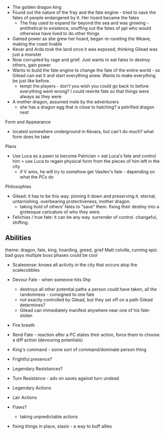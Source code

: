
- The golden dragon king
- Found out the nature of the fray and the fate engine - tried to save the fates of people endangered by it. Her hoard became the fates
	- The fray used to expand far beyond the sea and was growing - antithetical to existence, snuffing out the fates of ppl who would otherwise have lived to do other things
- Gained power as she grew her hoard, began re-raveling the Weave, making the coast livable
- Kevar and Arda took the land once it was exposed, thinking Gilead was just a monster
- Now corrupted by rage and grief. Just wants to eat fates to destroy others, gain power
- Wants to build the fate engine to change the fate of the entire world - so Gilead can eat it and start everything anew. Wants to make everything be just like before. 
	- tempt the players - don't you wish you could go back to before everything went wrong? I could rewrite fate so that things were always as they were
- A mother dragon, assumed male by the adventurers
	- she has a dragon egg that is close to hatching? a petrified dragon nest

Form and Appearance
- located somewhere underground in Kevara, but can't do much? what form does he take

Plans
- Use Luca as a pawn to become Patrician > eat Luca's fate and control him > use Luca to regain physical form from the pieces of him left in the city
	- if V wins, he will try to somehow get Vasilev's fate - depending on what the PCs do

Philosophies
- Gilead: it has to be this way. pinning it down and preserving it. eternal, untarnishing. overbearing protectiveness, mother dragon.
	- taking hold of others' fates to "save" them. fixing their destiny into a grotesque caricature of who they were. 
- Felichias / true fate: it can be any way. surrender of control. changeful, shifting. 


## Abilities
theme: dragon, fate, king, hoarding, greed, grief
Matt colville, running epic bad guys
multiple boss phases could be cool
- Scalesense: knows all activity in the city that occurs atop the scalecobbles
- Devour Fate - when someone hits 0hp
	- destroys all other potential paths a person could have taken, all the randomness - consigned to one fate
	- not exactly controlled by Gilead, but they set off on a path Gilead determines?
	- Gilead can immediately manifest anywhere near one of his fate-stolen
- Fire breath
- Rend Fate - reaction after a PC states their action, force them to choose a diff action (devouring potentials)
- King's command - some sort of command/dominate person thing
- Frightful presence?
- Legendary Resistances?
- Turn Resistance - adv on saves against turn undead
- Legendary Actions
- Lair Actions
- Flaws?
	- taking unpredictable actions


- fixing things in place, stasis - a way to buff allies
